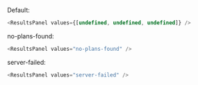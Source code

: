 Default: 

```js
<ResultsPanel values={[undefined, undefined, undefined]} />
```

no-plans-found: 

```js
<ResultsPanel values="no-plans-found" />
```

server-failed: 

```js
<ResultsPanel values="server-failed" />
```
